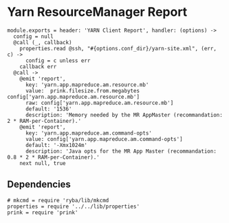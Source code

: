 
# Yarn ResourceManager Report


    module.exports = header: 'YARN Client Report', handler: (options) ->
      config = null
      @call (_, callback)
        properties.read @ssh, "#{options.conf_dir}/yarn-site.xml", (err, c) ->
          config = c unless err
        callback err
      @call ->
        @emit 'report',
          key: 'yarn.app.mapreduce.am.resource.mb'
          value:  prink.filesize.from.megabytes config['yarn.app.mapreduce.am.resource.mb']
          raw: config['yarn.app.mapreduce.am.resource.mb']
          default: '1536'
          description: 'Memory needed by the MR AppMaster (recommandation: 2 * RAM-per-Container).'
        @emit 'report',
          key: 'yarn.app.mapreduce.am.command-opts'
          value: config['yarn.app.mapreduce.am.command-opts']
          default: '-Xmx1024m'
          description: 'Java opts for the MR App Master (recommandation: 0.8 * 2 * RAM-per-Container).'
        next null, true

## Dependencies

    # mkcmd = require 'ryba/lib/mkcmd
    properties = require '../../lib/properties'
    prink = require 'prink'
